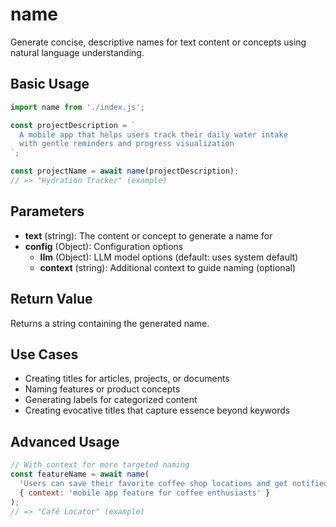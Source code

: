 # name

Generate concise, descriptive names for text content or concepts using natural language understanding.

## Basic Usage

```javascript
import name from './index.js';

const projectDescription = `
  A mobile app that helps users track their daily water intake 
  with gentle reminders and progress visualization
`;

const projectName = await name(projectDescription);
// => "Hydration Tracker" (example)
```

## Parameters

- **text** (string): The content or concept to generate a name for
- **config** (Object): Configuration options
  - **llm** (Object): LLM model options (default: uses system default)
  - **context** (string): Additional context to guide naming (optional)

## Return Value

Returns a string containing the generated name.

## Use Cases

- Creating titles for articles, projects, or documents
- Naming features or product concepts
- Generating labels for categorized content
- Creating evocative titles that capture essence beyond keywords

## Advanced Usage

```javascript
// With context for more targeted naming
const featureName = await name(
  'Users can save their favorite coffee shop locations and get notified when nearby',
  { context: 'mobile app feature for coffee enthusiasts' }
);
// => "Café Locator" (example)
```
